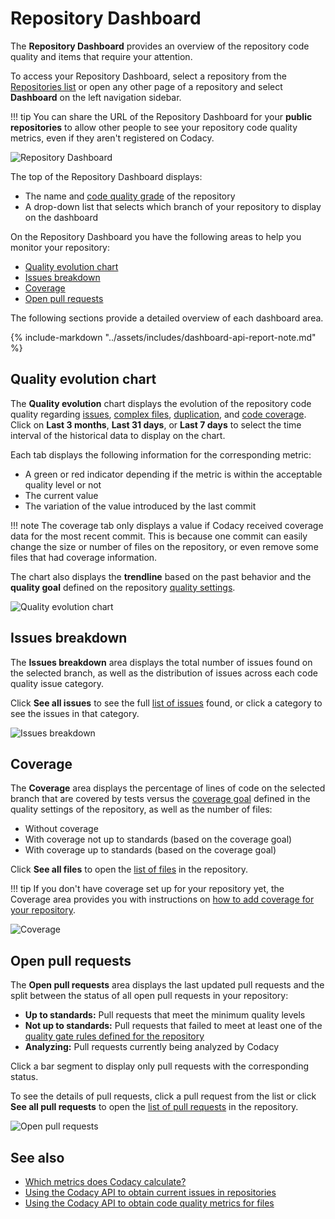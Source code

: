 # Repository Dashboard

The **Repository Dashboard** provides an overview of the repository code quality and items that require your attention.

To access your Repository Dashboard, select a repository from the [Repositories list](../organizations/managing-repositories.md) or open any other page of a repository and select **Dashboard** on the left navigation sidebar.

!!! tip
    You can share the URL of the Repository Dashboard for your **public repositories** to allow other people to see your repository code quality metrics, even if they aren't registered on Codacy.

![Repository Dashboard](images/repository-dashboard.png)

The top of the Repository Dashboard displays:

-   The name and [code quality grade](../faq/code-analysis/which-metrics-does-codacy-calculate.md#grade) of the repository
-   A drop-down list that selects which branch of your repository to display on the dashboard

On the Repository Dashboard you have the following areas to help you monitor your repository:

-   [Quality evolution chart](#quality-evolution-chart)
-   [Issues breakdown](#issues-breakdown)
-   [Coverage](#coverage)
-   [Open pull requests](#open-pull-requests)

The following sections provide a detailed overview of each dashboard area.

{% include-markdown "../assets/includes/dashboard-api-report-note.md" %}

## Quality evolution chart

The **Quality evolution** chart displays the evolution of the repository code quality regarding [issues](../faq/code-analysis/which-metrics-does-codacy-calculate.md#issues), [complex files](../faq/code-analysis/which-metrics-does-codacy-calculate.md#complexity), [duplication](../faq/code-analysis/which-metrics-does-codacy-calculate.md#duplication), and [code coverage](../faq/code-analysis/which-metrics-does-codacy-calculate.md#code-coverage). Click on **Last 3 months**, **Last 31 days**, or **Last 7 days** to select the time interval of the historical data to display on the chart.

Each tab displays the following information for the corresponding metric:

-   A green or red indicator depending if the metric is within the acceptable quality level or not
-   The current value
-   The variation of the value introduced by the last commit

!!! note
    The coverage tab only displays a value if Codacy received coverage data for the most recent commit. This is because one commit can <span class="skip-vale">easily</span> change the size or number of files on the repository, or even remove some files that had coverage information.

The chart also displays the **trendline** based on the past behavior and the **quality goal** defined on the repository [quality settings](../repositories-configure/adjusting-quality-settings.md).

![Quality evolution chart](images/repository-dashboard-quality-evolution.png)

## Issues breakdown

The **Issues breakdown** area displays the total number of issues found on the selected branch, as well as the distribution of issues across each code quality issue category.

Click **See all issues** to see the full [list of issues](issues.md) found, or click a category to see the issues in that category.

![Issues breakdown](images/repository-dashboard-issues-breakdown.png)

## Coverage

The **Coverage** area displays the percentage of lines of code on the selected branch that are covered by tests versus the [coverage goal](../repositories-configure/adjusting-quality-settings.md#goals) defined in the quality settings of the repository, as well as the number of files:

-   Without coverage
-   With coverage not up to standards (based on the coverage goal)
-   With coverage up to standards (based on the coverage goal)

Click **See all files** to open the [list of files](files.md) in the repository.

!!! tip
    If you don't have coverage set up for your repository yet, the Coverage area provides you with instructions on [how to add coverage for your repository](../coverage-reporter/index.md).

![Coverage](images/repository-dashboard-coverage.png)

## Open pull requests

The **Open pull requests** area displays the last updated pull requests and the split between the status of all open pull requests in your repository:

-   **Up to standards:** Pull requests that meet the minimum quality levels
-   **Not up to standards:** Pull requests that failed to meet at least one of the [quality gate rules defined for the repository](../repositories-configure/adjusting-quality-settings.md#gates)
-   **Analyzing:** Pull requests currently being analyzed by Codacy

Click a bar segment to display only pull requests with the corresponding status.

To see the details of pull requests, click a pull request from the list or click **See all pull requests** to open the [list of pull requests](pull-requests.md) in the repository.

![Open pull requests](images/repository-dashboard-open-pull-requests.png)

## See also

-   [Which metrics does Codacy calculate?](../faq/code-analysis/which-metrics-does-codacy-calculate.md)
-   [Using the Codacy API to obtain current issues in repositories](../codacy-api/examples/obtaining-current-issues-in-repositories.md)
-   [Using the Codacy API to obtain code quality metrics for files](../codacy-api/examples/obtaining-code-quality-metrics-for-files.md)
